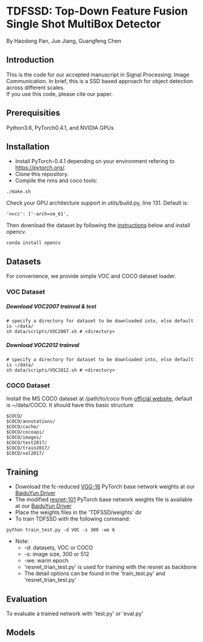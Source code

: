 # TDFSSD: Top-Down Feature Fusion Single Shot MultiBox Detector
By Haodong Pan, Jue Jiang, Guangfeng Chen

## Introduction
This is the code for our accepted manuscript in Signal Processing: Image Communication. In brief, this is a SSD based approach for object detection across different scales.  
If you use this code, please cite our paper.

## Prerequisities
Python3.6, PyTorch0.4.1, and NVIDIA GPUs

## Installation
* Install PyTorch-0.4.1 depending on your environment refering to https://pytorch.org/.  
* Clone this repository.  
* Compile the nms and coco tools:  
```Shell
./make.sh
```
Check your GPU architecture support in utils/build.py, line 131. Default is:
``` 
'nvcc': ['-arch=sm_61',
```
Then download the dataset by following the [instructions](#download-voc2007-trainval--test) below and install opencv. 
```Shell
conda install opencv
```
## Datasets
For convenience, we provide simple VOC and COCO dataset loader.

### VOC Dataset
##### Download VOC2007 trainval & test
```Shell
# specify a directory for dataset to be downloaded into, else default is ~/data/
sh data/scripts/VOC2007.sh # <directory>
```

##### Download VOC2012 trainval
```Shell
# specify a directory for dataset to be downloaded into, else default is ~/data/
sh data/scripts/VOC2012.sh # <directory>
```

### COCO Dataset
Install the MS COCO dataset at /path/to/coco from [official website](http://mscoco.org/), default is ~/data/COCO. It should have this basic structure
```Shell
$COCO/  
$COCO/annotations/
$COCO/cache/
$COCO/cocoapi/
$COCO/images/
$COCO/test2017/
$COCO/train2017/
$COCO/val2017/
```  

## Training  
- Download the fc-reduced [VGG-16](https://arxiv.org/abs/1409.1556) PyTorch base network weights at our [BaiduYun Driver]()
- The modified [resnet-101](https://arxiv.org/pdf/1512.03385.pdf) PyTorch base network weights file is available at our [BaiduYun Driver]()
- Place the weights files in the 'TDFSSD/weights' dir
- To train TDFSSD with the following command:
```shell
python train_test.py -d VOC -s 300 -we 6
```  
- Note:  
  * -d: datasets, VOC or COCO
  * -s: image size, 300 or 512
  * -we: warm epoch 
  * 'resnet_trian_test.py' is used for training with the resnet as backbone
  * The detail options can be found in the 'train_test.py' and 'resnet_trian_test.py'
 
## Evaluation
To evaluate a trained network with 'test.py' or 'eval.py' 

## Models
